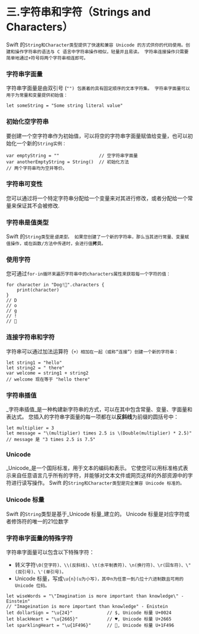 # 三.字符串和字符（Strings and Characters）

Swift 的`String和Character类型提供了快速和兼容 Unicode 的方式供你的代码使用。创建和操作字符串的语法与 C 语言中字符串操作相似，轻量并且易读。 字符串连接操作只需要简单地通过+符号将两个字符串相连即可。`

### 字符串字面量

字符串字面量是由双引号 \(`"") 包裹着的具有固定顺序的文本字符集。 字符串字面量可以用于为常量和变量提供初始值：`

```
let someString = "Some string literal value"
```

### 初始化空字符串

要创建一个空字符串作为初始值，可以将空的字符串字面量赋值给变量，也可以初始化一个新的`String实例：`

```
var emptyString = ""               // 空字符串字面量
var anotherEmptyString = String()  // 初始化方法
// 两个字符串均为空并等价。
```

### 字符串可变性

您可以通过将一个特定字符串分配给一个变量来对其进行修改，或者分配给一个常量来保证其不会被修改.

### 字符串是值类型

Swift 的`String类型是`_`值类型`_`。 如果您创建了一个新的字符串，那么当其进行常量、变量赋值操作，或在函数/方法中传递时，会进行值`**`拷贝`**`。`

### 使用字符

您可通过`for-in循环来遍历字符串中的characters属性来获取每一个字符的值：`

```
for character in "Dog!🐶".characters {
    print(character)
}
// D
// o
// g
// !
// 🐶
```

### 连接字符串和字符

字符串可以通过加法运算符（`+）相加在一起（或称“连接”）创建一个新的字符串：`

```
let string1 = "hello"
let string2 = " there"
var welcome = string1 + string2
// welcome 现在等于 "hello there"
```

### 字符串插值

_字符串插值_是一种构建新字符串的方式，可以在其中包含常量、变量、字面量和表达式。 您插入的字符串字面量的每一项都在以**反斜线**为前缀的圆括号中：

```
let multiplier = 3
let message = "\(multiplier) times 2.5 is \(Double(multiplier) * 2.5)"
// message 是 "3 times 2.5 is 7.5"
```

### Unicode

_Unicode_是一个国际标准，用于文本的编码和表示。 它使您可以用标准格式表示来自任意语言几乎所有的字符，并能够对文本文件或网页这样的外部资源中的字符进行读写操作。 Swift 的`String和Character类型是完全兼容 Unicode 标准的。`

### Unicode 标量

Swift 的`String`类型是基于_Unicode 标量_建立的。 Unicode 标量是对应字符或者修饰符的唯一的21位数字

### 字符串字面量的特殊字符

字符串字面量可以包含以下特殊字符：

* 转义字符`\0(空字符)、\\(反斜线)、\t(水平制表符)、\n(换行符)、\r(回车符)、\"(双引号)、\'(单引号)。`
* Unicode 标量，写成`\u{n}(u为小写)，其中n为任意一到八位十六进制数且可用的 Unicode 位码。`

```
let wiseWords = "\"Imagination is more important than knowledge\" - Einstein"
// "Imageination is more important than knowledge" - Enistein
let dollarSign = "\u{24}"             // $, Unicode 标量 U+0024
let blackHeart = "\u{2665}"           // ♥, Unicode 标量 U+2665
let sparklingHeart = "\u{1F496}"      // 💖, Unicode 标量 U+1F496
```



